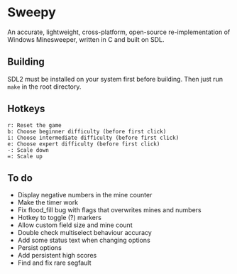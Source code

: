 # Sweepy

An accurate, lightweight, cross-platform, open-source re-implementation of Windows Minesweeper, written in C and built on SDL.

## Building

SDL2 must be installed on your system first before building. Then just run `make` in the root directory.

## Hotkeys
```
r: Reset the game
b: Choose beginner difficulty (before first click)
i: Choose intermediate difficulty (before first click)
e: Choose expert difficulty (before first click)
-: Scale down
=: Scale up
```

## To do
* Display negative numbers in the mine counter
* Make the timer work
* Fix flood_fill bug with flags that overwrites mines and numbers
* Hotkey to toggle (?) markers
* Allow custom field size and mine count
* Double check multiselect behaviour accuracy
* Add some status text when changing options
* Persist options
* Add persistent high scores
* Find and fix rare segfault
